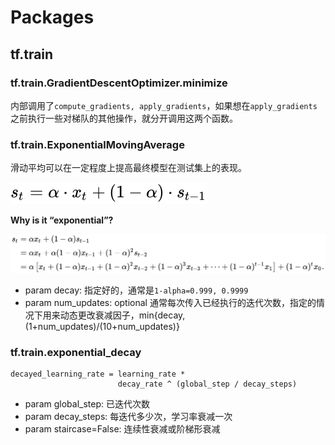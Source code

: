 # Packages

## tf.train

### tf.train.GradientDescentOptimizer.minimize

内部调用了`compute_gradients, apply_gradients`，如果想在`apply_gradients`之前执行一些对梯队的其他操作，就分开调用这两个函数。

### tf.train.ExponentialMovingAverage

滑动平均可以在一定程度上提高最终模型在测试集上的表现。

![](./img/Exponential_smoothing.svg)

**Why is it “exponential”?**

![](./img/Exponential_smoothing2.svg)

+ param decay: 指定好的，通常是`1-alpha=0.999, 0.9999`
+ param num_updates: optional 通常每次传入已经执行的迭代次数，指定的情况下用来动态更改衰减因子，min{decay, (1+num_updates)/(10+num_updates)}

### tf.train.exponential_decay

```{.python .input}
decayed_learning_rate = learning_rate *
                        decay_rate ^ (global_step / decay_steps)
```

+ param global_step: 已迭代次数
+ param decay_steps: 每迭代多少次，学习率衰减一次
+ param staircase=False: 连续性衰减或阶梯形衰减
